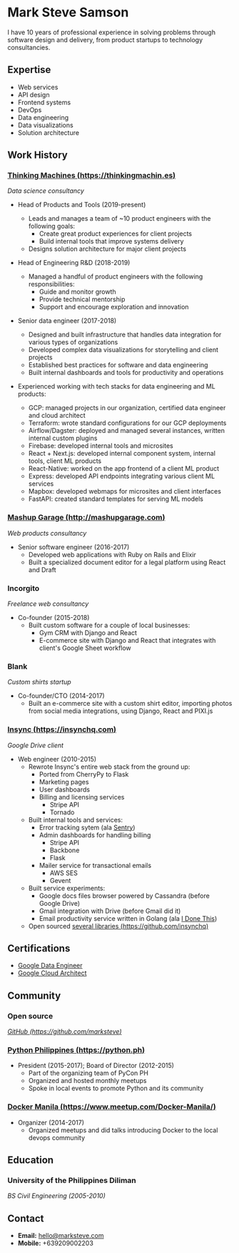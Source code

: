 # Mark Steve Samson

I have 10 years of professional experience in solving problems through software design and delivery, from product startups to technology consultancies.

## Expertise

- Web services
- API design
- Frontend systems
- DevOps
- Data engineering
- Data visualizations
- Solution architecture

## Work History

### [Thinking Machines (https://thinkingmachin.es)](https://thinkingmachin.es)

_Data science consultancy_

- Head of Products and Tools (2019-present)
  - Leads and manages a team of ~10 product engineers with the following goals:
    - Create great product experiences for client projects
    - Build internal tools that improve systems delivery
  - Designs solution architecture for major client projects

- Head of Engineering R&D (2018-2019)
  - Managed a handful of product engineers with the following responsibilities:
    - Guide and monitor growth
    - Provide technical mentorship
    - Support and encourage exploration and innovation

- Senior data engineer (2017-2018)
  - Designed and built infrastructure that handles data integration for various types of organizations
  - Developed complex data visualizations for storytelling and client projects
  - Established best practices for software and data engineering
  - Built internal dashboards and tools for productivity and operations

- Experienced working with tech stacks for data engineering and ML products:
  - GCP: managed projects in our organization, certified data engineer and cloud architect
  - Terraform: wrote standard configurations for our GCP deployments
  - Airflow/Dagster: deployed and managed several instances, written internal custom plugins
  - Firebase: developed internal tools and microsites
  - React + Next.js: developed internal component system, internal tools, client ML products
  - React-Native: worked on the app frontend of a client ML product
  - Express: developed API endpoints integrating various client ML services
  - Mapbox: developed webmaps for microsites and client interfaces
  - FastAPI: created standard templates for serving ML models

### [Mashup Garage (http://mashupgarage.com)](http://mashupgarage.com)

_Web products consultancy_

- Senior software engineer (2016-2017)
  - Developed web applications with Ruby on Rails and Elixir
  - Built a specialized document editor for a legal platform using React and Draft

### Incorgito

_Freelance web consultancy_

- Co-founder (2015-2018)
  - Built custom software for a couple of local businesses:
    - Gym CRM with Django and React
    - E-commerce site with Django and React that integrates with client's Google Sheet workflow

### Blank

_Custom shirts startup_

- Co-founder/CTO (2014-2017)
  - Built an e-commerce site with a custom shirt editor, importing photos from social media integrations, using Django, React and PIXI.js

### [Insync (https://insynchq.com)](https://insynchq.com)

_Google Drive client_

- Web engineer (2010-2015)
  - Rewrote Insync's entire web stack from the ground up:
    - Ported from CherryPy to Flask
    - Marketing pages
    - User dashboards
    - Billing and licensing services
      - Stripe API
      - Tornado
  - Built internal tools and services:
    - Error tracking sytem (ala [Sentry](https://sentry.io/))
    - Admin dashboards for handling billing
      - Stripe API
      - Backbone
      - Flask
    - Mailer service for transactional emails
      - AWS SES
      - Gevent
  - Built service experiments:
    - Google docs files browser powered by Cassandra (before Google Drive)
    - Gmail integration with Drive (before Gmail did it)
    - Email productivity service written in Golang (ala [I Done This](https://home.idonethis.com))
  - Open sourced [several libraries (https://github.com/insynchq)](https://github.com/insynchq)

## Certifications
- [Google Data Engineer](https://www.credential.net/ecq27xvu)
- [Google Cloud Architect](https://www.credential.net/rsqs1lfy)

## Community

### Open source

_[GitHub (https://github.com/marksteve)](https://github.com/marksteve)_

### [Python Philippines (https://python.ph)](https://python.ph)

- President (2015-2017); Board of Director (2012-2015)
  - Part of the organizing team of PyCon PH
  - Organized and hosted monthly meetups
  - Spoke in local events to promote Python and its community

### [Docker Manila (https://www.meetup.com/Docker-Manila/)](https://www.meetup.com/Docker-Manila/)

- Organizer (2014-2017)
  - Organized meetups and did talks introducing Docker to the local devops community

## Education

### University of the Philippines Diliman

_BS Civil Engineering (2005-2010)_

## Contact

- __Email:__ hello@marksteve.com
- __Mobile:__ +639209002203
